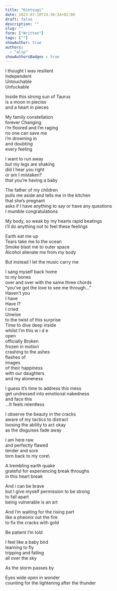 ```yaml
---
title: "Kintsugi"
date: 2023-07-10T14:30:34+02:00
draft: false
description: ""
slug: ""
form: ["Written"]
tags: [""]
showAuthor: true
authors:
  - "alip"
showAuthorsBadges : true
---
```


I thought I was resilient\
Independent\
Untouchable\
Unfuckable

Inside this strong sun of Taurus\
is a moon in piecies\
and a heart in pieces

My family constellation\
forever Changing\
i’m floored and I’m raging\
no one can save me\
i’m drowning in\
and doubting\
every feeling

I want to run away\
but my legs are shaking\
did I hear you right\
or am I mistaken?\
that you’re having a baby

The father of my children\
pulls me aside and tells me in the kitchen\
that she’s pregnant\
asks if I have anything to say or have any questions\
I mumble congratulations

My body, so weak by my hearts rapid beatings\
i’ll do anything not to feel these feelings

Earth eat me up\
Tears take me to the ocean\
Smoke blast me to outer space\
Alcohol alienate me from my body

But instead I let the music carry me

I sang myself back home\
to my bones\
over and over with the same three chords\
“you’ve got the love to see me through…”\
Haven’t you\
I have\
Have I?\
I cried\
Unwise\
to the twist of this surprise\
Time to dive deep inside\
whilst I’m this w i d e\
open\
officially Broken\
frozen in motion\
crashing to the ashes\
flashes of\
images\
of their happiness\
with our daughters\
and my aloneness

I guess it’s time to address this mess\
get undressed into emotional nakedness\
and face this\
…It feels relentless

I observe the beauty in the cracks\
aware of my tactics to distract\
loosing the ability to act okay\
as the disguises fade away

I am here raw\
and perfectly flawed\
tender and sore\
torn back to my core\

A trembling earth quake\
grateful for experiencing break throughs\
in this heart break

And i can be brave\
but I give myself permission to be strong\
to fall apart\
being vulnerable is an art

And I’m waiting for the rising part\
like a pheonix out the fire\
to fix the cracks with gold

Be patient I’m told

I feel like a baby bird\
learning to fly\
tripping and falling\
all over the sky

As the storm passes by

Eyes wide open in wonder\
counting for the lightening after the thunder
